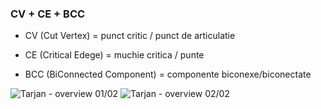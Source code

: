 ### CV + CE + BCC

  * CV  (Cut Vertex)            =  punct critic / punct de articulatie

  * CE  (Critical Edege)        =  muchie critica / punte

  * BCC (BiConnected Component) =  componente biconexe/biconectate


![Tarjan - overview 01/02](_lab/tarjan-01.jpg?raw=true "Tarjan - overview 01/02")
![Tarjan - overview 02/02](_lab/tarjan-02.jpg?raw=true "Tarjan - overview 02/02")
